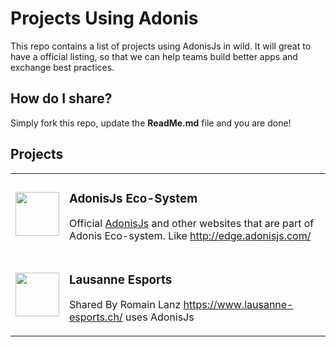 # Projects Using Adonis

This repo contains a list of projects using AdonisJs in wild. It will great to have a official listing, so that we can help teams build better apps and exchange best practices.

## How do I share?

Simply fork this repo, update the **ReadMe.md** file and you are done!

## Projects

<table>
    <tr>
        <td><img src="http://res.cloudinary.com/adonisjs/image/upload/v1484932186/Github-Readme_mh3lqh.svg" width="70px"></td>
        <td>
            <h3>AdonisJs Eco-System</h3>
            <p> Official <a href="http://adonisjs.com">AdonisJs</a> and other websites that are part of Adonis Eco-system. Like <a href="http://edge.adonisjs.com/">http://edge.adonisjs.com/</a> </p>
        </td>
    </tr>
    <tr>
        <td>
            <img src="https://www.lausanne-esports.ch/images/logo.svg" width="70px" />
        </td>
        <td>
            <h3> Lausanne Esports </h3>
            <p> Shared By Romain Lanz <a href="https://www.lausanne-esports.ch/">https://www.lausanne-esports.ch/</a> uses AdonisJs </p>
        </td>
    </tr>
</table>